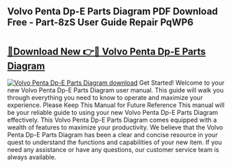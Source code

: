 ## Volvo Penta Dp-E Parts Diagram PDF Download Free - Part-8zS User Guide Repair PqWP6

# <h2><a href="http://dfo2ci.blite.top/?on=Volvo+Penta+Dp-E+Parts+Diagram">🔗Download New 👉🔴 Volvo Penta Dp-E Parts Diagram</a></h2>

[![Volvo Penta Dp-E Parts Diagram download](https://i.imgur.com/lujVjoI.png)](http://dfo2ci.blite.top/?on=Volvo+Penta+Dp-E+Parts+Diagram)
Get Started! Welcome to your new Volvo Penta Dp-E Parts Diagram user manual. This guide will walk you through everything you need to know to operate and maximize your experience. Please Keep This Manual for Future Reference This manual will be your reliable guide to using your new Volvo Penta Dp-E Parts Diagram effectively. This Volvo Penta Dp-E Parts Diagram comes equipped with a wealth of features to maximize your productivity. We believe that the Volvo Penta Dp-E Parts Diagram has been a clear and concise resource in your quest to understand the functions and capabilities of your new item. If you need any assistance or have any questions, our customer service team is always available.
